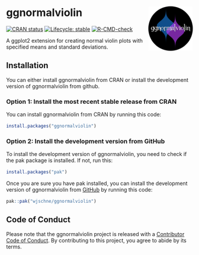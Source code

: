 
<!-- README.md is generated from README.Rmd. Please edit that file -->

# ggnormalviolin <a href="https://wjschne.github.io/ggnormalviolin/"><img src="logo.svg" align="right" height="120" width="120" /></a>

<!-- badges: start -->

[![CRAN
status](https://www.r-pkg.org/badges/version/ggnormalviolin)](https://CRAN.R-project.org/package=ggnormalviolin)
[![Lifecycle:
stable](https://img.shields.io/badge/lifecycle-stable-brightgreen.svg)](https://lifecycle.r-lib.org/articles/stages.html#stable)
[![R-CMD-check](https://github.com/wjschne/ggnormalviolin/actions/workflows/R-CMD-check.yaml/badge.svg)](https://github.com/wjschne/ggnormalviolin/actions/workflows/R-CMD-check.yaml)
<!-- badges: end -->

A ggplot2 extension for creating normal violin plots with specified
means and standard deviations.

## Installation

You can either install ggnormalviolin from CRAN or install the
development version of ggnormalviolin from github.

### Option 1: Install the most recent stable release from CRAN

You can install ggnormalviolin from CRAN by running this code:

``` r
install.packages("ggnormalviolin")
```

### Option 2: Install the development version from GitHub

To install the development version of ggnormalviolin, you need to check
if the pak package is installed. If not, run this:

``` r
install.packages("pak")
```

Once you are sure you have pak installed, you can install the
development version of ggnormalviolin from [GitHub](https://github.com/)
by running this code:

``` r
pak::pak("wjschne/ggnormalviolin")
```

## Code of Conduct

Please note that the ggnormalviolin project is released with a
[Contributor Code of
Conduct](https://github.com/wjschne/ggnormalviolin/blob/master/CODE_OF_CONDUCT.md).
By contributing to this project, you agree to abide by its terms.
